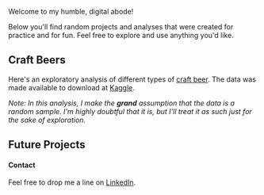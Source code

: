 
Welcome to my humble, digital abode!

Below you'll find random projects and analyses that were created for practice and for fun.  Feel free to explore and use anything you'd like.

## Craft Beers

Here's an exploratory analysis of different types of [craft beer](Beer_Analysis.html).  The data was made available to download at [Kaggle](https://www.kaggle.com/nickhould/craft-cans).

_Note: In this analysis, I make the **grand** assumption that the data is a random sample. I'm highly doubtful that it is, but I'll treat it as such just for the sake of exploration._

## Future Projects

#### Contact

Feel free to drop me a line on [LinkedIn](https://www.linkedin.com/in/william-raikes-81508448).

